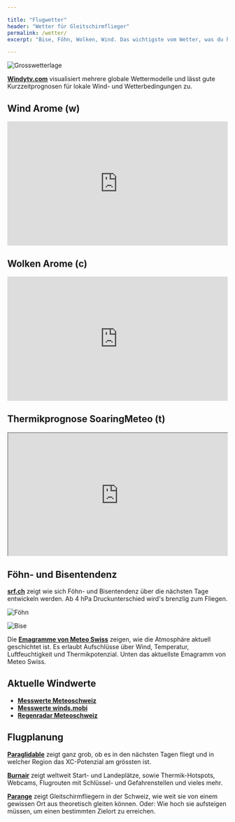 ```yaml
---

title: "Flugwetter"
header: "Wetter für Gleitschirmflieger"
permalink: /wetter/
excerpt: "Bise, Föhn, Wolken, Wind. Das wichtigste vom Wetter, was du heute zum Fliegen brauchst auf einem Blick."

---
```


<script>
	//redirecting focus from fullscreen iframe back to main page
	setInterval(_ => {
	    if (document.activeElement.tagName == "IFRAME") {
	        document.activeElement.blur();
	    }
	}, 500);
	//making iframes fullscreen when button is pressed
	document.addEventListener('keydown', function(event) {
		console.log("kepress registered.");
	    const targetMap = {
	        t: '.thermik',
	        w: '.winds',
	        c: '.clouds'
	        // add more key-selector pairs as needed
	    };

	    const key = event.key.toLowerCase();
	    const selector = targetMap[key];

	    if (selector) {
	    	console.log(selector);
	        const targetElement = document.querySelector(selector);
	        if (targetElement) {
	            targetElement.classList.toggle('fullscreen');
	            targetElement.classList.toggle('container');
	        }
	    }
	});
</script>

<style type="text/css">
	.container{
		position: relative;
		overflow: hidden;
		width: 100%;
		padding-top: 56.25%;
	}
	iframe{
		position: absolute;
		top: 0;
		left: 0;
		bottom: 0;
		right: 0;
		width: 100%;
		height: 100%;
	}
	.fullscreen {
	    position: fixed;
	    top: 0;
	    left: 0;
	    width: 100vw;
	    height: 100vh;
	    z-index: 9999;
	    background: white; /* or any background color/image you want */
	}
</style>

![Grosswetterlage](https://www.wetter.net/components/com_weather/data/images/grosswetterlage.jpg)

**[Windytv.com](https://www.windyty.com/)** visualisiert mehrere globale Wettermodelle und lässt gute Kurzzeitprognosen für lokale Wind- und Wetterbedingungen zu.

## Wind Arome (w)

<div class="container winds">
	<iframe width="650" height="450" src="https://embed.windy.com/embed2.html?lat=46.473&lon=8.346&detailLat=46.473&detailLon=8.346&width=650&height=450&zoom=9&level=surface&overlay=wind&product=arome&menu=&message=&marker=&calendar=now&pressure=&type=map&location=coordinates&detail=&metricWind=default&metricTemp=default&radarRange=-1" frameborder="0"></iframe>
</div>


## Wolken Arome (c)

<div class="container clouds">
	<iframe width="650" height="450" src="https://embed.windy.com/embed2.html?lat=46.473&lon=8.346&detailLat=46.473&detailLon=8.346&width=650&height=450&zoom=9&level=surface&overlay=clouds&product=arome&menu=&message=&marker=&calendar=now&pressure=&type=map&location=coordinates&detail=&metricWind=default&metricTemp=default&radarRange=-1" frameborder="0"></iframe>
</div>


## Thermikprognose SoaringMeteo (t)

<div class="container thermik">
	<iframe width="650" height="450" src="https://soaringmeteo.org/v2/?lat=46.674&lng=9.239&z=8.7&model=wrf&zone=alps-overview">
	</iframe>
</div>


## Föhn- und Bisentendenz

**[srf.ch](https://www.srf.ch/meteo/surf-und-segelwetter/diagramme-foehn-und-bise)** zeigt wie sich Föhn- und Bisentendenz über die nächsten Tage entwickeln werden. Ab 4 hPa Druckunterschied wird's brenzlig zum Fliegen.

![Föhn](https://www.srf.ch/meteo/static/prognosetafeln/wind/FOEHNDIAGRAMM.jpg)

![Bise](https://www.srf.ch/meteo/static/prognosetafeln/wind/BISENDIAGRAMM.jpg)

Die **[Emagramme von Meteo Swiss](http://www.meteoswiss.admin.ch/home/measurement-and-forecasting-systems/atmosphere/radio-soundings.html)** zeigen, wie die Atmosphäre aktuell geschichtet ist. Es erlaubt Aufschlüsse über Wind, Temperatur, Luftfeuchtigkeit und Thermikpotenzial. Unten das aktuellste Emagramm von Meteo Swiss.


## Aktuelle Windwerte

- **[Messwerte Meteoschweiz](https://www.meteoschweiz.admin.ch/service-und-publikationen/applikationen/messwerte-und-messnetze.html#param=messwerte-windgeschwindigkeit-kmh-10min&lang=de)**
- **[Messwerte winds.mobi](https://winds.mobi/stations/map)**
- **[Regenradar Meteoschweiz](https://www.meteoschweiz.admin.ch/service-und-publikationen/applikationen/niederschlag.html)**


## Flugplanung

**[Paraglidable](https://paraglidable.com/?lat=46.643&lon=7.729&zoom=9)** zeigt ganz grob, ob es in den nächsten Tagen fliegt und in welcher Region das XC-Potenzial am grössten ist.

**[Burnair](https://www.burnair.cloud/)** zeigt weltweit Start- und Landeplätze, sowie Thermik-Hotspots, Webcams, Flugrouten mit Schlüssel- und Gefahrenstellen und vieles mehr. 

**[Parange](http://www.parange.ch/)** zeigt Gleitschirmfliegern in der Schweiz, wie weit sie von einem gewissen Ort aus theoretisch gleiten können. Oder: Wie hoch sie aufsteigen müssen, um einen bestimmten Zielort zu erreichen.